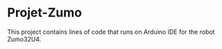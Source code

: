 # Projet-Zumo

This project contains lines of code that runs on Arduino IDE for the robot Zumo32U4.
